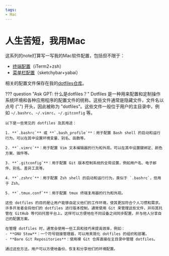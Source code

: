 ```yaml
---
tags:
- Mac
---
```


# 人生苦短，我用Mac

这系列的note打算写一写我的Mac软件配置，包括但不限于：

- [终端配置](./zsh)（iTerm2+zsh）
- [菜单栏配置](./sketchybar)（sketchybar+yabai）

相关的配置文件保存在我的[dotfiles仓库](https://github.com/AIboy996/dotfiles)。

??? question "Ask GPT: 什么是dotfiles？"
    Dotfiles 是一种用来配置和定制操作系统环境和各种应用程序的配置文件的统称。这些文件通常是隐藏文件，文件名以点号 (".") 开头，因此被称为 "dotfiles"。这些文件一般位于用户的主目录中，例如 `~/.bashrc`、`~/.vimrc`、`~/.gitconfig` 等。

    以下是一些常见的 dotfiles 及其用途：

    1. **`.bashrc`** 或 **`.bash_profile`**：用于配置 Bash shell 的启动和运行行为。可以在其中设置环境变量、别名、函数等。

    2. **`.vimrc`**：用于配置 Vim 文本编辑器的行为和外观。可以在其中设置键绑定、颜色方案、插件等。

    3. **`.gitconfig`**：用于配置 Git 版本控制系统的全局设置，例如用户名、电子邮件、别名、差异工具等。

    4. **`.zshrc`**：用于配置 Zsh shell 的启动和运行行为，类似于 `.bashrc`，但用于 Zsh。

    5. **`.tmux.conf`**：用于配置 tmux 终端复用器的行为和外观。

    这些 dotfiles 的目的是让用户能够自定义他们的工作环境，使其更加符合个人习惯和需求。许多开发者会将他们的 dotfiles 进行版本控制，通常使用 Git 来管理这些文件，并将其托管在 GitHub 等代码托管平台上。这样可以方便地在不同设备之间同步配置，并与他人分享自己的配置方案。

    在管理 dotfiles 时，通常会使用一些工具和技巧来提高效率，例如：
    - **GNU Stow**：一个符号链接管理器，可以用来简化 dotfiles 的组织和部署。
    - **Bare Git Repositories**：使用裸 Git 仓库直接在主目录中管理 dotfiles。

    通过这些方法，用户可以方便地备份、恢复和分享他们的环境配置。